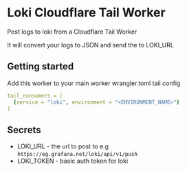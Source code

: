# Loki Cloudflare Tail Worker

Post logs to loki from a Cloudflare Tail Worker

It will convert your logs to JSON and send the to LOKI_URL

## Getting started

Add this worker to your main worker wrangler.toml tail config

```yaml
tail_consumers = [
  {service = "loki", environment = "<ENVIRONMENT_NAME>"}
]
```

## Secrets

- LOKI_URL - the url to post to e.g `https://eg.grafana.net/loki/api/v1/push`
- LOKI_TOKEN - basic auth token for loki
